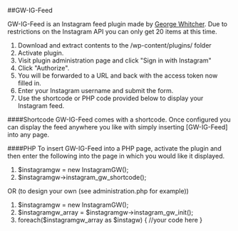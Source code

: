 ##GW-IG-Feed

GW-IG-Feed is an Instagram feed plugin made by [George Whitcher](http://georgewhitcher.com).  Due to restrictions on the Instagram API you can only get 20 items at this time.

1. Download and extract contents to the /wp-content/plugins/ folder
2. Activate plugin.
3. Visit plugin administration page and click "Sign in with Instagram"
4. Click "Authorize".
5. You will be forwarded to a URL and back with the access token now filled in.
6. Enter your Instagram username and submit the form.
7. Use the shortcode or PHP code provided below to display your Instagram feed.

####Shortcode
GW-IG-Feed comes with a shortcode.  Once configured you can display the feed anywhere you like with simply inserting [GW-IG-Feed] into any page.

####PHP
To insert GW-IG-Feed into a PHP page, activate the plugin and then enter the following into the page in which you would like it displayed.

1. $instagramgw = new InstagramGW();
2. $instagramgw->instagram_gw_shortcode();

OR (to design your own (see administration.php for example))

1. $instagramgw = new InstagramGW();
2. $instagramgw_array = $instagramgw->instagram_gw_init();
3. foreach($instagramgw_array as $instagw) { //your code here
}